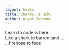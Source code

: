 ```yaml
---
layout: haiku
title: Sharky, a Hiku
author: Aryan Sonoene
---
```


Learn to code is here<br>
Like a shark to barren land....<br>
...firehose to face<br>

